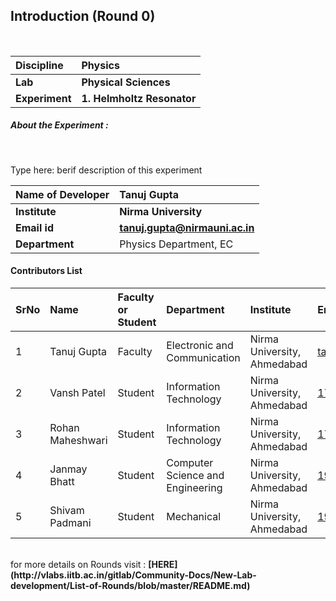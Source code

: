 ## Introduction (Round 0)

<br>

<b>Discipline | <b>Physics
:--|:--|
<b> Lab | <b> Physical Sciences
<b> Experiment|     <b> 1. Helmholtz Resonator

<h5> About the Experiment : </h5> <br>

Type here: berif description of this experiment

<b>Name of Developer | <b> Tanuj Gupta
:--|:--|
<b> Institute | <b> Nirma University
<b> Email id|     <b> tanuj.gupta@nirmauni.ac.in
<b> Department | Physics Department, EC

#### Contributors List

SrNo | Name | Faculty or Student | Department| Institute | Email id
:--|:--|:--|:--|:--|:--|
1 | Tanuj Gupta | Faculty | Electronic and Communication | Nirma University, Ahmedabad | tanuj.gupta@nirmauni.ac.in
2 | Vansh Patel | Student | Information Technology | Nirma University, Ahmedabad |17bit119@nirmauni.ac.in
3 | Rohan Maheshwari | Student | Information Technology | Nirma University, Ahmedabad |17bit095@nirmauni.ac.in
4 | Janmay Bhatt | Student | Computer Science and Engineering | Nirma University, Ahmedabad |19e018@nirmauni.ac.in
5 | Shivam Padmani | Student | Mechanical | Nirma University, Ahmedabad |19k051@nirmauni.ac.in


<br>
for more details on Rounds visit : <b> [HERE](http://vlabs.iitb.ac.in/gitlab/Community-Docs/New-Lab-development/List-of-Rounds/blob/master/README.md) </b>
